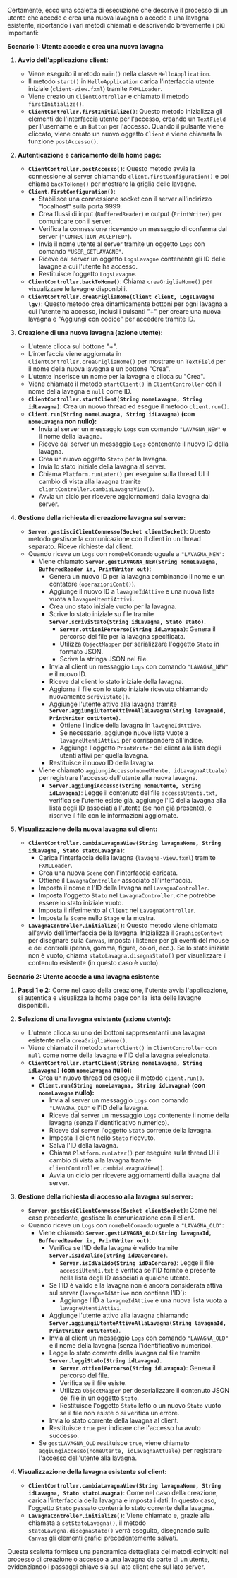 Certamente, ecco una scaletta di esecuzione che descrive il processo di un utente che accede e crea una nuova lavagna o accede a una lavagna esistente, riportando i vari metodi chiamati e descrivendo brevemente i più importanti:

**Scenario 1: Utente accede e crea una nuova lavagna**

1.  **Avvio dell'applicazione client:**
    *   Viene eseguito il metodo `main()` nella classe `HelloApplication`.
    *   Il metodo `start()` in `HelloApplication` carica l'interfaccia utente iniziale (`client-view.fxml`) tramite `FXMLLoader`.
    *   Viene creato un `ClientController` e chiamato il metodo `firstInitialize()`.
    *   **`ClientController.firstInitialize()`**: Questo metodo inizializza gli elementi dell'interfaccia utente per l'accesso, creando un `TextField` per l'username e un `Button` per l'accesso. Quando il pulsante viene cliccato, viene creato un nuovo oggetto `Client` e viene chiamata la funzione `postAccesso()`.

2.  **Autenticazione e caricamento della home page:**
    *   **`ClientController.postAccesso()`**: Questo metodo avvia la connessione al server chiamando `client.firstConfiguration()` e poi chiama `backToHome()` per mostrare la griglia delle lavagne.
    *   **`Client.firstConfiguration()`**:
        *   Stabilisce una connessione socket con il server all'indirizzo "localhost" sulla porta 9999.
        *   Crea flussi di input (`BufferedReader`) e output (`PrintWriter`) per comunicare con il server.
        *   Verifica la connessione ricevendo un messaggio di conferma dal server (`"CONNECTION_ACCEPTED"`).
        *   Invia il nome utente al server tramite un oggetto `Logs` con comando `"USER_GETLAVAGNE"`.
        *   Riceve dal server un oggetto `LogsLavagne` contenente gli ID delle lavagne a cui l'utente ha accesso.
        *   Restituisce l'oggetto `LogsLavagne`.
    *   **`ClientController.backToHome()`**: Chiama `creaGrigliaHome()` per visualizzare le lavagne disponibili.
    *   **`ClientController.creaGrigliaHome(Client client, LogsLavagne lgv)`**: Questo metodo crea dinamicamente bottoni per ogni lavagna a cui l'utente ha accesso, inclusi i pulsanti "+" per creare una nuova lavagna e "Aggiungi con codice" per accedere tramite ID.

3.  **Creazione di una nuova lavagna (azione utente):**
    *   L'utente clicca sul bottone "+".
    *   L'interfaccia viene aggiornata in `ClientController.creaGrigliaHome()` per mostrare un `TextField` per il nome della nuova lavagna e un bottone "Crea".
    *   L'utente inserisce un nome per la lavagna e clicca su "Crea".
    *   Viene chiamato il metodo `startClient()` in `ClientController` con il nome della lavagna e `null` come ID.
    *   **`ClientController.startClient(String nomeLavagna, String idLavagna)`**: Crea un nuovo thread ed esegue il metodo `client.run()`.
    *   **`Client.run(String nomeLavagna, String idLavagna)` (con `nomeLavagna` non nullo):**
        *   Invia al server un messaggio `Logs` con comando `"LAVAGNA_NEW"` e il nome della lavagna.
        *   Riceve dal server un messaggio `Logs` contenente il nuovo ID della lavagna.
        *   Crea un nuovo oggetto `Stato` per la lavagna.
        *   Invia lo stato iniziale della lavagna al server.
        *   Chiama `Platform.runLater()` per eseguire sulla thread UI il cambio di vista alla lavagna tramite `clientController.cambiaLavagnaView()`.
        *   Avvia un ciclo per ricevere aggiornamenti dalla lavagna dal server.

4.  **Gestione della richiesta di creazione lavagna sul server:**
    *   **`Server.gestisciClientConnesso(Socket clientSocket)`**: Questo metodo gestisce la comunicazione con il client in un thread separato. Riceve richieste dal client.
    *   Quando riceve un `Logs` con `nomeDelComando` uguale a `"LAVAGNA_NEW"`:
        *   Viene chiamato **`Server.gestLAVAGNA_NEW(String nomeLavagna, BufferedReader in, PrintWriter out)`**:
            *   Genera un nuovo ID per la lavagna combinando il nome e un contatore (`operazioniCont()`).
            *   Aggiunge il nuovo ID a `lavagneIdAttive` e una nuova lista vuota a `lavagneUtentiAttivi`.
            *   Crea uno stato iniziale vuoto per la lavagna.
            *   Scrive lo stato iniziale su file tramite **`Server.scriviStato(String idLavagna, Stato stato)`**.
                *   **`Server.ottieniPercorso(String idLavagna)`**: Genera il percorso del file per la lavagna specificata.
                *   Utilizza `ObjectMapper` per serializzare l'oggetto `Stato` in formato JSON.
                *   Scrive la stringa JSON nel file.
            *   Invia al client un messaggio `Logs` con comando `"LAVAGNA_NEW"` e il nuovo ID.
            *   Riceve dal client lo stato iniziale della lavagna.
            *   Aggiorna il file con lo stato iniziale ricevuto chiamando nuovamente `scriviStato()`.
            *   Aggiunge l'utente attivo alla lavagna tramite **`Server.aggiungiUtenteAttivoAllaLavagna(String lavagnaId, PrintWriter outUtente)`**.
                *   Ottiene l'indice della lavagna in `lavagneIdAttive`.
                *   Se necessario, aggiunge nuove liste vuote a `lavagneUtentiAttivi` per corrispondere all'indice.
                *   Aggiunge l'oggetto `PrintWriter` del client alla lista degli utenti attivi per quella lavagna.
            *   Restituisce il nuovo ID della lavagna.
        *   Viene chiamato `aggiungiAccesso(nomeUtente, idLavagnaAttuale)` per registrare l'accesso dell'utente alla nuova lavagna.
            *   **`Server.aggiungiAccesso(String nomeUtente, String idLavagna)`**: Legge il contenuto del file `accessiUtenti.txt`, verifica se l'utente esiste già, aggiunge l'ID della lavagna alla lista degli ID associati all'utente (se non già presente), e riscrive il file con le informazioni aggiornate.

5.  **Visualizzazione della nuova lavagna sul client:**
    *   **`ClientController.cambiaLavagnaView(String lavagnaNome, String idLavagna, Stato statoLavagna)`**:
        *   Carica l'interfaccia della lavagna (`lavagna-view.fxml`) tramite `FXMLLoader`.
        *   Crea una nuova `Scene` con l'interfaccia caricata.
        *   Ottiene il `LavagnaController` associato all'interfaccia.
        *   Imposta il nome e l'ID della lavagna nel `LavagnaController`.
        *   Imposta l'oggetto `Stato` nel `LavagnaController`, che potrebbe essere lo stato iniziale vuoto.
        *   Imposta il riferimento al `Client` nel `LavagnaController`.
        *   Imposta la `Scene` nello `Stage` e la mostra.
    *   **`LavagnaController.initialize()`**: Questo metodo viene chiamato all'avvio dell'interfaccia della lavagna. Inizializza il `GraphicsContext` per disegnare sulla `Canvas`, imposta i listener per gli eventi del mouse e dei controlli (penna, gomma, figure, colori, ecc.). Se lo stato iniziale non è vuoto, chiama `statoLavagna.disegnaStato()` per visualizzare il contenuto esistente (in questo caso è vuoto).

**Scenario 2: Utente accede a una lavagna esistente**

1.  **Passi 1 e 2:** Come nel caso della creazione, l'utente avvia l'applicazione, si autentica e visualizza la home page con la lista delle lavagne disponibili.

2.  **Selezione di una lavagna esistente (azione utente):**
    *   L'utente clicca su uno dei bottoni rappresentanti una lavagna esistente nella `creaGrigliaHome()`.
    *   Viene chiamato il metodo `startClient()` in `ClientController` con `null` come nome della lavagna e l'ID della lavagna selezionata.
    *   **`ClientController.startClient(String nomeLavagna, String idLavagna)` (con `nomeLavagna` nullo):**
        *   Crea un nuovo thread ed esegue il metodo `client.run()`.
        *   **`Client.run(String nomeLavagna, String idLavagna)` (con `nomeLavagna` nullo):**
            *   Invia al server un messaggio `Logs` con comando `"LAVAGNA_OLD"` e l'ID della lavagna.
            *   Riceve dal server un messaggio `Logs` contenente il nome della lavagna (senza l'identificativo numerico).
            *   Riceve dal server l'oggetto `Stato` corrente della lavagna.
            *   Imposta il client nello `Stato` ricevuto.
            *   Salva l'ID della lavagna.
            *   Chiama `Platform.runLater()` per eseguire sulla thread UI il cambio di vista alla lavagna tramite `clientController.cambiaLavagnaView()`.
            *   Avvia un ciclo per ricevere aggiornamenti dalla lavagna dal server.

3.  **Gestione della richiesta di accesso alla lavagna sul server:**
    *   **`Server.gestisciClientConnesso(Socket clientSocket)`**: Come nel caso precedente, gestisce la comunicazione con il client.
    *   Quando riceve un `Logs` con `nomeDelComando` uguale a `"LAVAGNA_OLD"`:
        *   Viene chiamato **`Server.gestLAVAGNA_OLD(String lavagnaId, BufferedReader in, PrintWriter out)`**:
            *   Verifica se l'ID della lavagna è valido tramite **`Server.isIdValido(String idDaCercare)`**.
                *   **`Server.isIdValido(String idDaCercare)`**: Legge il file `accessiUtenti.txt` e verifica se l'ID fornito è presente nella lista degli ID associati a qualche utente.
            *   Se l'ID è valido e la lavagna non è ancora considerata attiva sul server (`lavagneIdAttive` non contiene l'ID`):
                *   Aggiunge l'ID a `lavagneIdAttive` e una nuova lista vuota a `lavagneUtentiAttivi`.
            *   Aggiunge l'utente attivo alla lavagna chiamando **`Server.aggiungiUtenteAttivoAllaLavagna(String lavagnaId, PrintWriter outUtente)`**.
            *   Invia al client un messaggio `Logs` con comando `"LAVAGNA_OLD"` e il nome della lavagna (senza l'identificativo numerico).
            *   Legge lo stato corrente della lavagna dal file tramite **`Server.leggiStato(String idLavagna)`**.
                *   **`Server.ottieniPercorso(String idLavagna)`**: Genera il percorso del file.
                *   Verifica se il file esiste.
                *   Utilizza `ObjectMapper` per deserializzare il contenuto JSON del file in un oggetto `Stato`.
                *   Restituisce l'oggetto `Stato` letto o un nuovo `Stato` vuoto se il file non esiste o si verifica un errore.
            *   Invia lo stato corrente della lavagna al client.
            *   Restituisce `true` per indicare che l'accesso ha avuto successo.
        *   Se `gestLAVAGNA_OLD` restituisce `true`, viene chiamato `aggiungiAccesso(nomeUtente, idLavagnaAttuale)` per registrare l'accesso dell'utente alla lavagna.

4.  **Visualizzazione della lavagna esistente sul client:**
    *   **`ClientController.cambiaLavagnaView(String lavagnaNome, String idLavagna, Stato statoLavagna)`**: Come nel caso della creazione, carica l'interfaccia della lavagna e imposta i dati. In questo caso, l'oggetto `Stato` passato conterrà lo stato corrente della lavagna.
    *   **`LavagnaController.initialize()`**: Viene chiamato e, grazie alla chiamata a `setStatoLavagna()`, il metodo `statoLavagna.disegnaStato()` verrà eseguito, disegnando sulla `Canvas` gli elementi grafici precedentemente salvati.

Questa scaletta fornisce una panoramica dettagliata dei metodi coinvolti nel processo di creazione o accesso a una lavagna da parte di un utente, evidenziando i passaggi chiave sia sul lato client che sul lato server.